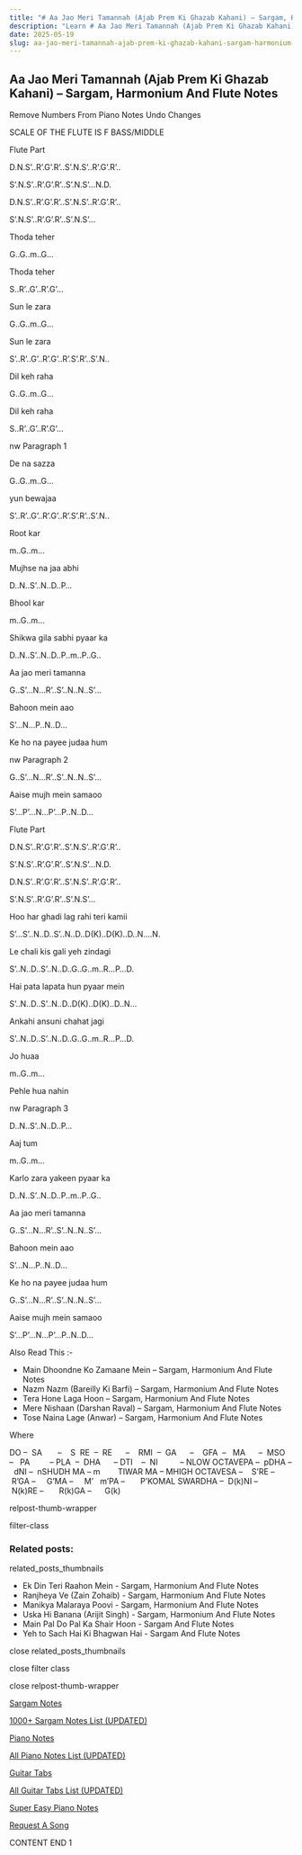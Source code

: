 ```yaml
---
title: "# Aa Jao Meri Tamannah (Ajab Prem Ki Ghazab Kahani) – Sargam, Harmonium And Flute Notes"
description: "Learn # Aa Jao Meri Tamannah (Ajab Prem Ki Ghazab Kahani) notes, sargam, harmonium notations and flute notes. Easy step-by-step tutorial for beginners."
date: 2025-05-19
slug: aa-jao-meri-tamannah-ajab-prem-ki-ghazab-kahani-sargam-harmonium-and-flute-notes
---
```


## Aa Jao Meri Tamannah (Ajab Prem Ki Ghazab Kahani) – Sargam, Harmonium And Flute Notes

Remove Numbers From Piano Notes
Undo Changes

SCALE OF THE FLUTE IS F BASS/MIDDLE

Flute Part

D.N.S’..R’.G’.R’..S’.N.S’..R’.G’.R’..

S’.N.S’..R’.G’.R’..S’.N.S’…N.D.

D.N.S’..R’.G’.R’..S’.N.S’..R’.G’.R’..

S’.N.S’..R’.G’.R’..S’.N.S’…

Thoda teher

G..G..m..G…

Thoda teher

S..R’..G’..R’.G’…

Sun le zara

G..G..m..G…

Sun le zara

S’..R’..G’..R’.G’..R’.S’.R’..S’.N..

Dil keh raha

G..G..m..G…

Dil keh raha

S..R’..G’..R’.G’…

nw Paragraph 1

De na sazza

G..G..m..G…

yun bewajaa

S’..R’..G’..R’.G’..R’.S’.R’..S’.N..

Root kar

m..G..m…

Mujhse na jaa abhi

D..N..S’..N..D..P…

Bhool kar

m..G..m…

Shikwa gila sabhi pyaar ka

D..N..S’..N..D..P..m..P..G..

Aa jao meri tamanna

G..S’…N…R’..S’..N..N..S’…

Bahoon mein aao

S’…N…P..N..D…

Ke ho na payee judaa hum

nw Paragraph 2

G..S’…N…R’..S’..N..N..S’…

Aaise mujh mein samaoo

S’…P’…N…P’…P..N..D…

Flute Part

D.N.S’..R’.G’.R’..S’.N.S’..R’.G’.R’..

S’.N.S’..R’.G’.R’..S’.N.S’…N.D.

D.N.S’..R’.G’.R’..S’.N.S’..R’.G’.R’..

S’.N.S’..R’.G’.R’..S’.N.S’…

Hoo har ghadi lag rahi teri kamii

S’…S’..N..D..S’..N..D..D(K)..D(K)..D..N….N.

Le chali kis gali yeh zindagi

S’..N..D..S’..N..D..G..G..m..R…P…D.

Hai pata lapata hun pyaar mein

S’..N..D..S’..N..D..D(K)..D(K)..D..N…

Ankahi ansuni chahat jagi

S’..N..D..S’..N..D..G..G..m..R…P…D.

Jo huaa

m..G..m…

Pehle hua nahin

nw Paragraph 3

D..N..S’..N..D..P…

Aaj tum

m..G..m…

Karlo zara yakeen pyaar ka

D..N..S’..N..D..P..m..P..G..

Aa jao meri tamanna

G..S’…N…R’..S’..N..N..S’…

Bahoon mein aao

S’…N…P..N..D…

Ke ho na payee judaa hum

G..S’…N…R’..S’..N..N..S’…

Aaise mujh mein samaoo

S’…P’…N…P’…P..N..D…

Also Read This :-

* Main Dhoondne Ko Zamaane Mein – Sargam, Harmonium And Flute Notes
* Nazm Nazm (Bareilly Ki Barfi) – Sargam, Harmonium And Flute Notes
* Tera Hone Laga Hoon – Sargam, Harmonium And Flute Notes
* Mere Nishaan (Darshan Raval) – Sargam, Harmonium And Flute Notes
* Tose Naina Lage (Anwar) – Sargam, Harmonium And Flute Notes

Where

DO –  SA       –    S  RE  –  RE      –    RMI  –  GA      –    GFA  –   MA      –  MSO  –   PA         – PLA  –  DHA      – DTI    –  NI          – NLOW OCTAVEPA –  pDHA –  dNI –  nSHUDH MA – m        TIWAR MA – MHIGH OCTAVESA –    S’RE –     R’GA –     G’MA –     M’   m’PA –       P’KOMAL SWARDHA –  D(k)NI –       N(k)RE –       R(k)GA –      G(k)

relpost-thumb-wrapper

filter-class

### Related posts:

related_posts_thumbnails

* Ek Din Teri Raahon Mein - Sargam, Harmonium And Flute Notes
* Ranjheya Ve (Zain Zohaib) - Sargam, Harmonium And Flute Notes
* Manikya Malaraya Poovi - Sargam, Harmonium And Flute Notes
* Uska Hi Banana (Arijit Singh) - Sargam, Harmonium  And Flute Notes
* Main Pal Do Pal Ka Shair Hoon - Sargam And Flute Notes
* Yeh to Sach Hai Ki Bhagwan Hai - Sargam And Flute Notes

close related_posts_thumbnails

close filter class

close relpost-thumb-wrapper

[Sargam Notes](https://www.notationsworld.com/sargam-notes.html)

[1000+ Sargam Notes List (UPDATED)](https://www.notationsworld.com/all-songs-list-sargam-notes.html)

[Piano Notes](https://www.notationsworld.com/piano-notes.html)

[All Piano Notes List (UPDATED)](https://www.notationsworld.com/all-songs-list-piano-notes.html)

[Guitar Tabs](https://www.notationsworld.com/guitar-tabs.html)

[All Guitar Tabs List (UPDATED)](https://www.notationsworld.com/all-songs-list-guitar-tabs.html)

[Super Easy Piano Notes](https://studywall.in/)

[Request A Song](https://www.notationsworld.com/request-a-song.html)

CONTENT END 1

